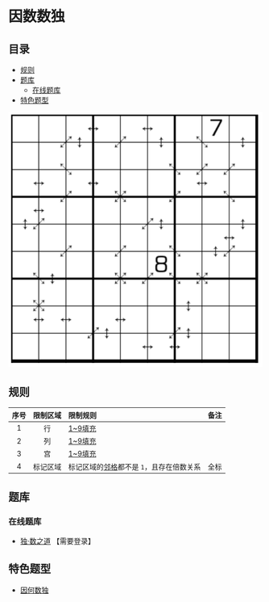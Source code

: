 # 因数数独
<!-- START doctoc generated TOC please keep comment here to allow auto update -->
<!-- DON'T EDIT THIS SECTION, INSTEAD RE-RUN doctoc TO UPDATE -->
## 目录

- [规则](#%E8%A7%84%E5%88%99)
- [题库](#%E9%A2%98%E5%BA%93)
  - [在线题库](#%E5%9C%A8%E7%BA%BF%E9%A2%98%E5%BA%93)
- [特色题型](#%E7%89%B9%E8%89%B2%E9%A2%98%E5%9E%8B)

<!-- END doctoc generated TOC please keep comment here to allow auto update -->

![题](../../../../../images/sudoku/因数数独.png)

## 规则

| 序号  | 限制区域 | 限制规则                     | 备注  |
|:---:|:----:|:-------------------------|:---:|
|  1  |  行   | [1~9填充]                  |     |
|  2  |  列   | [1~9填充]                  |     |
|  3  |  宫   | [1~9填充]                  |     |
|  4  | 标记区域 | 标记区域的[邻格]都不是 `1`，且存在倍数关系 | 全标  |

## 题库

### 在线题库

- [独·数之道](http://www.sudokufans.org.cn/lx/game.index.php?type=29) 【需要登录】

## 特色题型

- [因何数独](因何数独.md)

[1~9填充]: ../../../../../rules/rules.md#1to9填充
[邻格]: ../../../../../rules/rules.md#邻格
